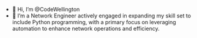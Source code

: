 - 👋 Hi, I’m @CodeWellington
- 🌱 I’m  a Network Engineer actively engaged in expanding my skill set to include Python programming, with a primary focus on leveraging automation to enhance network operations and efficiency.


<!---
CodeWellington/CodeWellington is a ✨ special ✨ repository because its `README.md` (this file) appears on your GitHub profile.
You can click the Preview link to take a look at your changes.
--->
